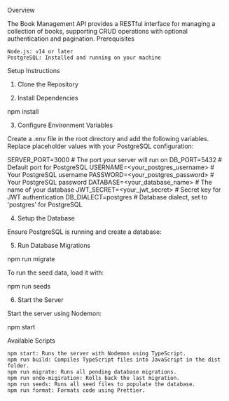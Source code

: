 Overview

The Book Management API provides a RESTful interface for managing a collection of books, supporting CRUD operations with optional authentication and pagination.
Prerequisites

    Node.js: v14 or later
    PostgreSQL: Installed and running on your machine

Setup Instructions
1. Clone the Repository

2. Install Dependencies

npm install

3. Configure Environment Variables

Create a .env file in the root directory and add the following variables. Replace placeholder values with your PostgreSQL configuration:

SERVER_PORT=3000                     # The port your server will run on
DB_PORT=5432                          # Default port for PostgreSQL
USERNAME=<your_postgres_username>     # Your PostgreSQL username
PASSWORD=<your_postgres_password>     # Your PostgreSQL password
DATABASE=<your_database_name>         # The name of your database
JWT_SECRET=<your_jwt_secret>          # Secret key for JWT authentication
DB_DIALECT=postgres                   # Database dialect, set to 'postgres' for PostgreSQL



4. Setup the Database

Ensure PostgreSQL is running and create a database:


5. Run Database Migrations

npm run migrate

To run the seed data, load it with:

npm run seeds

6. Start the Server

Start the server using Nodemon:

npm start


Available Scripts

    npm start: Runs the server with Nodemon using TypeScript.
    npm run build: Compiles TypeScript files into JavaScript in the dist folder.
    npm run migrate: Runs all pending database migrations.
    npm run undo-migiration: Rolls back the last migration.
    npm run seeds: Runs all seed files to populate the database.
    npm run format: Formats code using Prettier.
